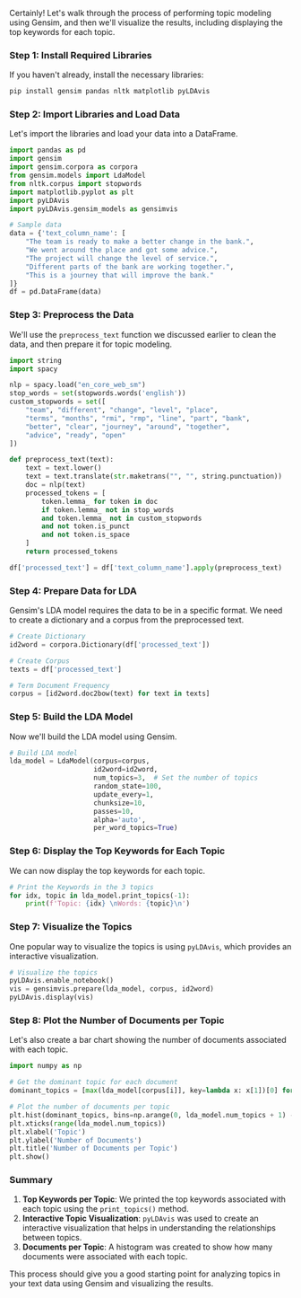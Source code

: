 Certainly! Let's walk through the process of performing topic modeling using Gensim, and then we'll visualize the results, including displaying the top keywords for each topic.

### Step 1: Install Required Libraries

If you haven't already, install the necessary libraries:

```bash
pip install gensim pandas nltk matplotlib pyLDAvis
```

### Step 2: Import Libraries and Load Data

Let's import the libraries and load your data into a DataFrame.

```python
import pandas as pd
import gensim
import gensim.corpora as corpora
from gensim.models import LdaModel
from nltk.corpus import stopwords
import matplotlib.pyplot as plt
import pyLDAvis
import pyLDAvis.gensim_models as gensimvis

# Sample data
data = {'text_column_name': [
    "The team is ready to make a better change in the bank.",
    "We went around the place and got some advice.",
    "The project will change the level of service.",
    "Different parts of the bank are working together.",
    "This is a journey that will improve the bank."
]}
df = pd.DataFrame(data)
```

### Step 3: Preprocess the Data

We'll use the `preprocess_text` function we discussed earlier to clean the data, and then prepare it for topic modeling.

```python
import string
import spacy

nlp = spacy.load("en_core_web_sm")
stop_words = set(stopwords.words('english'))
custom_stopwords = set([
    "team", "different", "change", "level", "place", 
    "terms", "months", "rmi", "rmp", "line", "part", "bank", 
    "better", "clear", "journey", "around", "together", 
    "advice", "ready", "open"
])

def preprocess_text(text):
    text = text.lower()
    text = text.translate(str.maketrans("", "", string.punctuation))
    doc = nlp(text)
    processed_tokens = [
        token.lemma_ for token in doc 
        if token.lemma_ not in stop_words 
        and token.lemma_ not in custom_stopwords 
        and not token.is_punct 
        and not token.is_space
    ]
    return processed_tokens

df['processed_text'] = df['text_column_name'].apply(preprocess_text)
```

### Step 4: Prepare Data for LDA

Gensim's LDA model requires the data to be in a specific format. We need to create a dictionary and a corpus from the preprocessed text.

```python
# Create Dictionary
id2word = corpora.Dictionary(df['processed_text'])

# Create Corpus
texts = df['processed_text']

# Term Document Frequency
corpus = [id2word.doc2bow(text) for text in texts]
```

### Step 5: Build the LDA Model

Now we'll build the LDA model using Gensim.

```python
# Build LDA model
lda_model = LdaModel(corpus=corpus,
                     id2word=id2word,
                     num_topics=3,  # Set the number of topics
                     random_state=100,
                     update_every=1,
                     chunksize=10,
                     passes=10,
                     alpha='auto',
                     per_word_topics=True)
```

### Step 6: Display the Top Keywords for Each Topic

We can now display the top keywords for each topic.

```python
# Print the Keywords in the 3 topics
for idx, topic in lda_model.print_topics(-1):
    print(f'Topic: {idx} \nWords: {topic}\n')
```

### Step 7: Visualize the Topics

One popular way to visualize the topics is using `pyLDAvis`, which provides an interactive visualization.

```python
# Visualize the topics
pyLDAvis.enable_notebook()
vis = gensimvis.prepare(lda_model, corpus, id2word)
pyLDAvis.display(vis)
```

### Step 8: Plot the Number of Documents per Topic

Let's also create a bar chart showing the number of documents associated with each topic.

```python
import numpy as np

# Get the dominant topic for each document
dominant_topics = [max(lda_model[corpus[i]], key=lambda x: x[1])[0] for i in range(len(corpus))]

# Plot the number of documents per topic
plt.hist(dominant_topics, bins=np.arange(0, lda_model.num_topics + 1) - 0.5, edgecolor='black')
plt.xticks(range(lda_model.num_topics))
plt.xlabel('Topic')
plt.ylabel('Number of Documents')
plt.title('Number of Documents per Topic')
plt.show()
```

### Summary

1. **Top Keywords per Topic**: We printed the top keywords associated with each topic using the `print_topics()` method.
2. **Interactive Topic Visualization**: `pyLDAvis` was used to create an interactive visualization that helps in understanding the relationships between topics.
3. **Documents per Topic**: A histogram was created to show how many documents were associated with each topic.

This process should give you a good starting point for analyzing topics in your text data using Gensim and visualizing the results.
